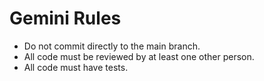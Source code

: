 # Gemini Rules

- Do not commit directly to the main branch.
- All code must be reviewed by at least one other person.
- All code must have tests.
